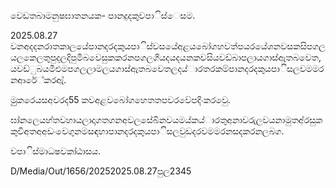 වෙඩතබාමනුෂඝාතනයක- පානදුදකුවපාිස්ෙසම.

2025.08.27 වනඅදදනරාතකාලයේපානදරදකුයපාිස්වසයේඅළයබෝගහවත්පය‍රයේශනවසකසිප‍ගලයලකෙලතුපුදලදිපුමිබවෙසුකකරනප‍ගලගියදයදයනකවසියවඩ්බාපලායගාස්ඇතබවෙත, යවඩ්ුබයමිඑමප‍ගලලාමලයගාස්ඇතබවෙතලදය්ාරතරකම්පානදරදකුයපාිසලවමමරනආරේ්කරඇ්.

මුුකරෙයසඅවරද55 කවඅළවබෝගහෙතතපව‍රවේපදිංකරවෙු.

ඝා්නලෙයහ්තවහායලාදාගතගනඅවලසේබිනවයමය්කය්ාරතුඅනාවරුලවයනාමුතඅ්රසුකකුවිඅතඅඅඩංවෙගුනමසඳහාපානදරදකුයපාිසලවුඩදරවමමරනසදකරනලබග.

වපාිස්මාධෂවකා්ඨාසය.

D/Media/Out/1656/20252025.08.27පුල2345